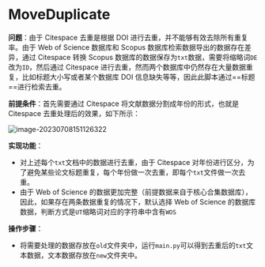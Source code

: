 # MoveDuplicate
**问题**：由于 Citespace 去重是根据 DOI 进行去重，并不能够有效去除所有重复率。由于 Web of Science 数据库和 Scopus 数据库检索数据导出的数据存在差异，通过 Citespace 转换 Scopus 数据库的数据保存为`txt`数据，需要将缩略词`DE`改为`ID`，然后通过 Citespace 进行去重，然而两个数据库中仍然存在大量数据重复，比如标题大小写或者某个数据库 DOI 信息缺失等等，因此此脚本通过==标题==进行检索去重。

**前提条件**：首先需要通过 Citespace 将文献数据分割成年份的形式，也就是 Citespace 去重处理后的效果，如下所示：

![image-20230708151126322](https://vip2.loli.io/2023/07/08/CNm56wEfH4d9AxG.png)

**实现功能**：

* 对上述每个`txt`文档中的数据进行去重，由于 Citespace 对年份进行区分，为了避免某些论文标题重复，每个年份做一次去重，即每个`txt`文件做一次去重。
* 由于 Web of Science 的数据更加完整（前提数据来自于核心合集数据库），因此，如果存在两条数据重复的情况下，默认选择 Web of Science 的数据库数据，判断方式是`UT`缩略词对应的字符串中含有`WOS`

**操作步骤**：

* 将需要处理的数据存放在`old`文件夹中，运行`main.py`可以得到去重后的`txt`文本数据，文本数据存放在`new`文件夹中。